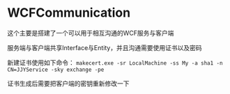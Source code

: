 # WCFCommunication

这个主要是搭建了一个可以用于相互沟通的WCF服务与客户端

服务端与客户端共享Interface与Entity，并且沟通需要使用证书以及密码

新建证书使用如下命令：
`makecert.exe -sr LocalMachine -ss My -a sha1 -n CN=JJYService -sky exchange -pe`

证书生成后需要把客户端的密钥重新修改一下
